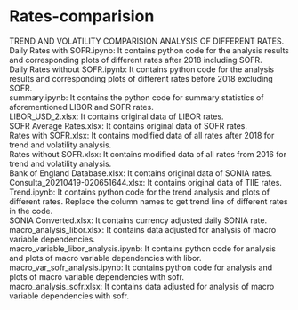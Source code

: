 # Rates-comparision
TREND AND VOLATILITY COMPARISION ANALYSIS OF DIFFERENT RATES.<br>
Daily Rates with SOFR.ipynb: It contains python code for the analysis results and corresponding plots of different rates after 2018 including SOFR.<br>
Daily Rates without SOFR.ipynb: It contains python code for the analysis results and corresponding plots of different rates before 2018 excluding SOFR.<br>
summary.ipynb: It contains the python code for summary statistics of aforementioned LIBOR and SOFR rates.<br>
LIBOR_USD_2.xlsx: It contains original data of LIBOR rates.<br>
SOFR Average Rates.xlsx: It contains original data of SOFR rates.<br>
Rates with SOFR.xlsx: It contains modified data of all rates after 2018 for trend and volatility analysis.<br>
Rates without SOFR.xlsx: It contains modified data of all rates from 2016 for trend and volatility analysis.<br>
Bank of England Database.xlsx: It contains original data of SONIA rates.<br>
Consulta_20210419-020651644.xlsx: It contains original data of TIIE rates.<br>
Trend.ipynb: It contains python code for the trend analysis and plots of different rates. Replace the column names to get trend line of different rates in the code.<br>
SONIA Converted.xlsx: It contains currency adjusted daily SONIA rate.<br>
macro_analysis_libor.xlsx: It contains data adjusted for analysis of macro variable dependencies.<br>
macro_variable_libor_analysis.ipynb: It contains python code for analysis and plots of macro variable dependencies with libor.<br>
macro_var_sofr_analysis.ipynb: It contains python code for analysis and plots of macro variable dependencies with sofr.<br>
macro_analysis_sofr.xlsx: It contains data adjusted for analysis of macro variable dependencies with sofr.<br>
